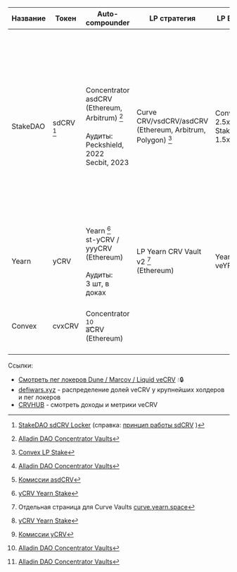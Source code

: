 | Название | Токен | Auto-compounder | LP стратегия | LP Boost | APY | Комиссии |
|----------|-------|-----------------|--------------|----------|-----|-----------|
| StakeDAO | sdCRV [^1] | Concentrator asdCRV (Ethereum, Arbitrum) [^2] <br><br>Аудиты:<br>Peckshield, 2022<br>Secbit, 2023 | Curve CRV/vsdCRV/asdCRV<br>(Ethereum, Arbitrum, Polygon) [^7] | Convex 2.5x<br>StakeDAO 1.5x | 18,15% [^2] | StakeDAO 15% с основной доходности: [^5]<br>• 10% стимулы для своего пула<br>• 5% в DAO<br><br>Concentrator 15,5%:<br>• 0,5% harvest<br>• 10% treasury<br>• 15% veSDT boost fee (отдельно видимо) |
| Yearn | yCRV | Yearn [^4]<br>st-yCRV / yyyCRV<br>(Ethereum)<br><br>Аудиты:<br>3 шт, в доках | LP Yearn CRV Vault v2 [^3] <br>(Ethereum) | Yearn veYFI | 18% [^4] | 10% performance fee [^6]<br>на стимулы для своего пула |
| Convex | cvxCRV | Concentrator [^2]<br>aCRV<br>(Ethereum) | | | 17,5% [^2] | Concentrator 12%:<br>• 2% harvest<br>• 10% treasury |

[^1]: [StakeDAO sdCRV Locker](https://www.stakedao.org/lockers) (справка: [принцип работы sdCRV](https://docs.stakedao.org/liquidlockers) )
[^2]: [Alladin DAO Concentrator Vaults](https://concentrator.aladdin.club/vaults/)
[^3]: Отдельная страница для Curve Vaults [curve.yearn.space](https://curve.yearn.space)
[^4]: [yCRV Yearn Stake](https://ycrv.yearn.fi/app/deposit)
[^5]: [Комиссии asdCRV](https://docs.aladdin.club/concentrator/asdcrv-vaults)
[^6]: [Комиссии yCRV](https://docs.yearn.fi/getting-started/products/ylockers/overview)
[^7]: [Convex LP Stake](https://curve.convexfinance.com/stake)

Ссылки:
* [Смотреть пег локеров Dune / Marcov / Liquid veCRV](https://dune.com/Marcov/liquid-vecrv) 💧🔒
* [defiwars.xyz](defiwars.xyz) - распределение долей veCRV у крупнейших холдеров и пег локеров
* [CRVHUB](https://crvhub.com) - смотреть доходы и метрики veCRV
